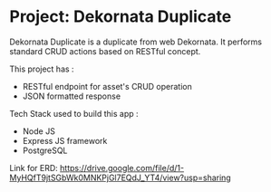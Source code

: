 # Project: Dekornata Duplicate

Dekornata Duplicate is a duplicate from web Dekornata. It performs standard CRUD actions based on RESTful concept.

This project has :

- RESTful endpoint for asset's CRUD operation
- JSON formatted response

Tech Stack used to build this app :

- Node JS
- Express JS framework
- PostgreSQL

Link for ERD: https://drive.google.com/file/d/1-MyHQfT9jtSGbWk0MNKPjGl7EQdJ_YT4/view?usp=sharing
